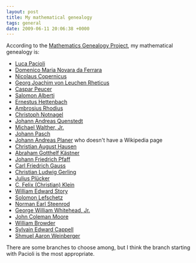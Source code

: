 ```yaml
---
layout: post
title: My mathematical genealogy
tags: general
date: 2009-06-11 20:06:38 +0000
---
```


According to the <a href="http://genealogy.math.ndsu.nodak.edu/">Mathematics Genealogy Project</a>, my mathematical genealogy is:
<ul>
<li><a href="http://en.wikipedia.org/wiki/Luca_Pacioli">Luca Pacioli</a></li>
<li><a href="http://en.wikipedia.org/wiki/Domenico_Maria_Novara_da_Ferrara">Domenico Maria Novara da Ferrara</a></li>
<li><a href="http://en.wikipedia.org/wiki/Nicholas_Copernicus">Nicolaus Copernicus</a></li>
<li><a href="http://en.wikipedia.org/wiki/Georg_Joachim_Rheticus">Georg Joachim von Leuchen Rheticus</a></li>
<li><a href="http://en.wikipedia.org/wiki/Caspar_Peucer">Caspar Peucer</a></li>
<li><a href="http://de.wikipedia.org/wiki/Salomon_Alberti">Salomon Alberti</a></li>
<li><a href="http://de.wikipedia.org/wiki/Ernestus_Hettenbach">Ernestus Hettenbach</a></li>
<li><a href="http://de.wikipedia.org/wiki/Ambrosius_Rhode">Ambrosius Rhodius</a></li>
<li><a href="http://de.wikipedia.org/wiki/Christoph_Notnagel">Christoph Notnagel</a></li>
<li><a href="http://en.wikipedia.org/wiki/Johannes_Andreas_Quenstedt">Johann Andreas Quenstedt</a></li>
<li>
<a href="http://de.wikipedia.org/wiki/Michael_Walther_der_J&uuml;ngere">Michael Walther, Jr.</a></li>
<li><a href="http://sv.wikipedia.org/wiki/Johan_Pasch">Johann Pasch</a></li>
<li><a href="http://en.wikipedia.org/wiki/Johann_Andreas_Planer">Johann Andreas Planer</a> who doesn't have a Wikipedia page</li>
<li><a href="http://en.wikipedia.org/wiki/Christian_August_Hausen">Christian August Hausen</a></li>
<li><a href="http://en.wikipedia.org/wiki/Abraham_Gotthelf_K&auml;stner">Abraham Gotthelf K&auml;stner</a></li>
<li><a href="http://en.wikipedia.org/wiki/Johann_Friedrich_Pfaff">Johann Friedrich Pfaff</a></li>
<li><a href="http://en.wikipedia.org/wiki/Carl_Friedrich_Gauss">Carl Friedrich Gauss</a></li>
<li><a href="http://en.wikipedia.org/wiki/Christian_Ludwig_Gerling">Christian Ludwig Gerling</a></li>
<li><a href="http://en.wikipedia.org/wiki/Pl&uuml;cker">Julius Pl&uuml;cker</a></li>
<li><a href="http://en.wikipedia.org/wiki/Felix_Klein">C. Felix (Christian) Klein</a></li>
<li><a href="http://en.wikipedia.org/wiki/William_Edward_Story">William Edward Story</a></li>
<li><a href="http://en.wikipedia.org/wiki/Solomon_Lefschetz">Solomon Lefschetz</a></li>
<li><a href="http://en.wikipedia.org/wiki/Norman_Steenrod">Norman Earl Steenrod</a></li>
<li><a href="http://en.wikipedia.org/wiki/George_W._Whitehead">George William Whitehead, Jr.</a></li>
<li><a href="http://en.wikipedia.org/wiki/John_Coleman_Moore">John Coleman Moore</a></li>
<li><a href="http://en.wikipedia.org/wiki/William_Browder_(mathematician)">William Browder</a></li>
<li><a href="http://en.wikipedia.org/wiki/Sylvain_Cappell">Sylvain Edward Cappell</a></li>
<li><a href="http://en.wikipedia.org/wiki/Shmuel_Weinberger">Shmuel Aaron Weinberger</a></li>
</ul>
<p>There are some branches to choose among, but I think the branch starting with Pacioli is the most appropriate.</p>

